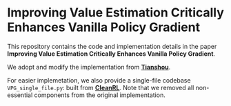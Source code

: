 # Improving Value Estimation Critically Enhances Vanilla Policy Gradient

This repository contains the code and implementation details in the paper **Improving Value Estimation Critically Enhances Vanilla Policy Gradient**.

We adopt and modify the implementation from **[Tianshou](https://github.com/thu-ml/tianshou)**.

For easier implemetation, we also provide a single-file codebase `VPG_single_file.py`: built from **[CleanRL](https://github.com/vwxyzjn/cleanrl)**. Note that we removed all non-essential components from the original implementation.
